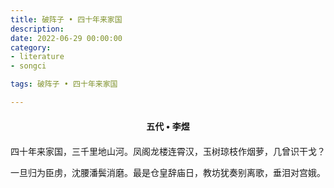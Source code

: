 ```yaml
---
title: 破阵子 • 四十年来家国
description:
date: 2022-06-29 00:00:00
category:
- literature
- songci

tags: 破阵子 • 四十年来家国

---
```


<div id="poem-author">
    五代 • 李煜
</div>
<div id="poem-body">
<p class="poem-paragraph">四十年来家国，三千里地山河。凤阁龙楼连霄汉，玉树琼枝作烟萝，几曾识干戈？</p>
<p class="poem-paragraph">一旦归为臣虏，沈腰潘鬓消磨。最是仓皇辞庙日，教坊犹奏别离歌，垂泪对宫娥。</p>

</div>

<style>

#poem-author {
    width: 100%;
    text-align: center;
    margin: 20px 0;
    font-weight: bold;
}
#poem-body {
    width: 100%;
    text-align: center;
}
.poem-paragraph {
    font-family: "仿宋"
}

</style>